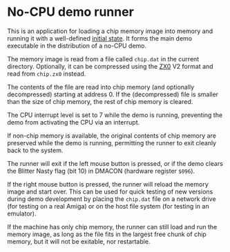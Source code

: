 # No-CPU demo runner

This is an application for loading a chip memory image into memory and running it with a well-defined [initial state](../README.md#technical-details). It forms the main demo executable in the distribution of a no-CPU demo.

The memory image is read from a file called `chip.dat` in the current directory. Optionally, it can be compressed using the [ZX0](https://github.com/einar-saukas/ZX0) V2 format and read from `chip.zx0` instead.

The contents of the file are read into chip memory (and optionally decompressed) starting at address 0. If the (decompressed) file is smaller than the size of chip memory, the rest of chip memory is cleared.

The CPU interrupt level is set to 7 while the demo is running, preventing the demo from activating the CPU via an interrupt.

If non-chip memory is available, the original contents of chip memory are preserved while the demo is running, permitting the runner to exit cleanly back to the system.

The runner will exit if the left mouse button is pressed, or if the demo clears the Blitter Nasty flag (bit 10) in DMACON (hardware register `$096`).

If the right mouse button is pressed, the runner will reload the memory image and start over. This can be used for quick testing of new versions during demo development by placing the `chip.dat` file on a network drive (for testing on a real Amiga) or on the host file system (for testing in an emulator).

If the machine has only chip memory, the runner can still load and run the memory image, as long as the file fits in the largest free chunk of chip memory, but it will not be exitable, nor restartable.
